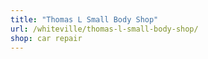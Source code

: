 ```yaml
---
title: "Thomas L Small Body Shop"
url: /whiteville/thomas-l-small-body-shop/
shop: car repair
---
```

